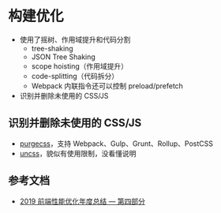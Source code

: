 # 构建优化

- 使用了摇树、作用域提升和代码分割
  - tree-shaking
  - JSON Tree Shaking
  - scope hoisting（作用域提升）
  - code-splitting（代码拆分）
  - Webpack 内联指令还可以控制 preload/prefetch
- 识别并删除未使用的 CSS/JS

## 识别并删除未使用的 CSS/JS
- [purgecss](https://github.com/FullHuman/purgecss)，支持 Webpack、Gulp、Grunt、Rollup、PostCSS
- [uncss](https://github.com/uncss/uncss)，貌似有使用限制，没看懂说明


## 参考文档
- [2019 前端性能优化年度总结 — 第四部分](https://github.com/xitu/gold-miner/blob/master/TODO1/front-end-performance-checklist-2019-pdf-pages-4.md)
